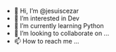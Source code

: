 - 👋 Hi, I’m @jesuiscezar
- 👀 I’m interested in Dev
- 🌱 I’m currently learning Python
- 💞️ I’m looking to collaborate on ...
- 📫 How to reach me ...

<!---
jesuiscezar/jesuiscezar is a ✨ special ✨ repository because its `README.md` (this file) appears on your GitHub profile.
You can click the Preview link to take a look at your changes.
--->
